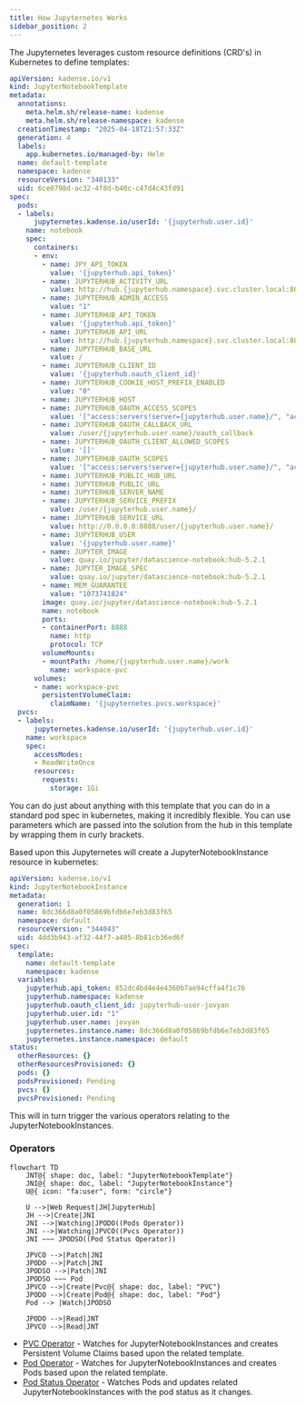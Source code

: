```yaml
---
title: How Jupyternetes Works
sidebar_position: 2
---
```


The Jupyternetes leverages custom resource definitions (CRD's) in Kubernetes to define templates:

```yaml
apiVersion: kadense.io/v1
kind: JupyterNotebookTemplate
metadata:
  annotations:
    meta.helm.sh/release-name: kadense
    meta.helm.sh/release-namespace: kadense
  creationTimestamp: "2025-04-18T21:57:33Z"
  generation: 4
  labels:
    app.kubernetes.io/managed-by: Helm
  name: default-template
  namespace: kadense
  resourceVersion: "340133"
  uid: 6ce0798d-ac32-4f8d-b40c-c47d4c43fd91
spec:
  pods:
  - labels:
      jupyternetes.kadense.io/userId: '{jupyterhub.user.id}'
    name: notebook
    spec:
      containers:
      - env:
        - name: JPY_API_TOKEN
          value: '{jupyterhub.api_token}'
        - name: JUPYTERHUB_ACTIVITY_URL
          value: http://hub.{jupyterhub.namespace}.svc.cluster.local:8081/hub/api/users/{jupyterhub.user.name}/activity
        - name: JUPYTERHUB_ADMIN_ACCESS
          value: "1"
        - name: JUPYTERHUB_API_TOKEN
          value: '{jupyterhub.api_token}'
        - name: JUPYTERHUB_API_URL
          value: http://hub.{jupyterhub.namespace}.svc.cluster.local:8081/hub/api
        - name: JUPYTERHUB_BASE_URL
          value: /
        - name: JUPYTERHUB_CLIENT_ID
          value: '{jupyterhub.oauth_client_id}'
        - name: JUPYTERHUB_COOKIE_HOST_PREFIX_ENABLED
          value: "0"
        - name: JUPYTERHUB_HOST
        - name: JUPYTERHUB_OAUTH_ACCESS_SCOPES
          value: '["access:servers!server={jupyterhub.user.name}/", "access:servers!user={jupyterhub.user.name}"]'
        - name: JUPYTERHUB_OAUTH_CALLBACK_URL
          value: /user/{jupyterhub.user.name}/oauth_callback
        - name: JUPYTERHUB_OAUTH_CLIENT_ALLOWED_SCOPES
          value: '[]'
        - name: JUPYTERHUB_OAUTH_SCOPES
          value: '["access:servers!server={jupyterhub.user.name}/", "access:servers!user={jupyterhub.user.name}"]'
        - name: JUPYTERHUB_PUBLIC_HUB_URL
        - name: JUPYTERHUB_PUBLIC_URL
        - name: JUPYTERHUB_SERVER_NAME
        - name: JUPYTERHUB_SERVICE_PREFIX
          value: /user/{jupyterhub.user.name}/
        - name: JUPYTERHUB_SERVICE_URL
          value: http://0.0.0.0:8888/user/{jupyterhub.user.name}/
        - name: JUPYTERHUB_USER
          value: '{jupyterhub.user.name}'
        - name: JUPYTER_IMAGE
          value: quay.io/jupyter/datascience-notebook:hub-5.2.1
        - name: JUPYTER_IMAGE_SPEC
          value: quay.io/jupyter/datascience-notebook:hub-5.2.1
        - name: MEM_GUARANTEE
          value: "1073741824"
        image: quay.io/jupyter/datascience-notebook:hub-5.2.1
        name: notebook
        ports:
        - containerPort: 8888
          name: http
          protocol: TCP
        volumeMounts:
        - mountPath: /home/{jupyterhub.user.name}/work
          name: workspace-pvc
      volumes:
      - name: workspace-pvc
        persistentVolumeClaim:
          claimName: '{jupyternetes.pvcs.workspace}'
  pvcs:
  - labels:
      jupyternetes.kadense.io/userId: '{jupyterhub.user.id}'
    name: workspace
    spec:
      accessModes:
      - ReadWriteOnce
      resources:
        requests:
          storage: 1Gi
``` 

You can do just about anything with this template that you can do in a standard pod spec in kubernetes, making it incredibly flexible. You can use parameters which are passed into the solution from the hub in this template by wrapping them in curly brackets. 


Based upon this Jupyternetes will create a JupyterNotebookInstance resource in kubernetes:

```yaml
apiVersion: kadense.io/v1
kind: JupyterNotebookInstance
metadata:
  generation: 1
  name: 8dc366d8a0f05869bfdb6e7eb3d83f65
  namespace: default
  resourceVersion: "344043"
  uid: 4dd3b943-af32-44f7-a405-8b81cb36ed6f
spec:
  template:
    name: default-template
    namespace: kadense
  variables:
    jupyterhub.api_token: 852dc4bd4e4e4360b7ae94cffa4f1c76
    jupyterhub.namespace: kadense
    jupyterhub.oauth_client_id: jupyterhub-user-jovyan
    jupyterhub.user.id: "1"
    jupyterhub.user.name: jovyan
    jupyternetes.instance.name: 8dc366d8a0f05869bfdb6e7eb3d83f65
    jupyternetes.instance.namespace: default
status:
  otherResources: {}
  otherResourcesProvisioned: {}
  pods: {}
  podsProvisioned: Pending
  pvcs: {}
  pvcsProvisioned: Pending
```
 
This will in turn trigger the various operators relating to the JupyterNotebookInstances.

### Operators
```mermaid
flowchart TD
    JNT@{ shape: doc, label: "JupyterNotebookTemplate"}
    JNI@{ shape: doc, label: "JupyterNotebookInstance"}
    U@{ icon: "fa:user", form: "circle"}
    
    U -->|Web Request|JH[JupyterHub] 
    JH -->|Create|JNI
    JNI -->|Watching|JPODO((Pods Operator))
    JNI -->|Watching|JPVCO((Pvcs Operator))
    JNI ~~~ JPODSO((Pod Status Operator))

    JPVCO -->|Patch|JNI
    JPODO -->|Patch|JNI
    JPODSO -->|Patch|JNI
    JPODSO ~~~ Pod
    JPVCO -->|Create|Pvc@{ shape: doc, label: "PVC"}
    JPODO -->|Create|Pod@{ shape: doc, label: "Pod"}
    Pod --> |Watch|JPODSO

    JPODO -->|Read|JNT
    JPVCO -->|Read|JNT

```

* [PVC Operator](./Operators/pvc-operator/intro.md) - Watches for JupyterNotebookInstances and creates Persistent Volume Claims based upon the related template.
* [Pod Operator](./Operators/pod-operator/intro.md) - Watches for JupyterNotebookInstances and creates Pods based upon the related template.
* [Pod Status Operator](./Operators/pod-status-operator/intro.md) - Watches Pods and updates related JupyterNotebookInstances with the pod status as it changes.
